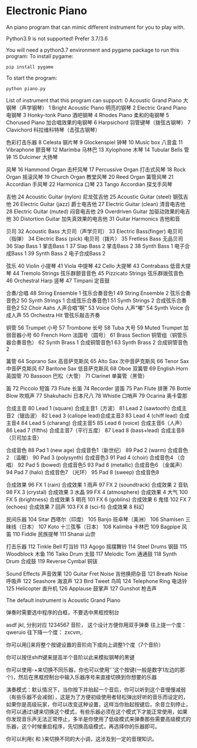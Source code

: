 # Electronic Piano
 An piano program that can mimic different instrument for you to play with.

Python3.9 is not supported! Prefer 3.7/3.6

You will need a python3.7 environment and pygame package to run this program:
To install pygame:

	pip install pygame


To start the program:
	
	python piano.py

List of instrument that this program can support:
0 Acoustic Grand Piano                    大钢琴（声学钢琴）
1 Bright Acoustic Piano                    明亮的钢琴
2 Electric Grand Piano                      电钢琴
3 Honky-tonk Piano                        酒吧钢琴
4 Rhodes Piano                               柔和的电钢琴
5 Chorused Piano                           加合唱效果的电钢琴
6 Harpsichord                                 羽管键琴（拨弦古钢琴）
7 Clavichord                                   科拉维科特琴（击弦古钢琴）

色彩打击乐器
8 Celesta                                        钢片琴
9 Glockenspiel                               钟琴
10 Music box                                 八音盒
11 Vibraphone                              颤音琴
12 Marimba                                  马林巴
13 Xylophone                               木琴
14 Tubular Bells                           管钟
15 Dulcimer                                 大扬琴

风琴
16 Hammond Organ                  击杆风琴
17 Percussive Organ                  打击式风琴
18 Rock Organ                           摇滚风琴
19 Church Organ                       教堂风琴
20 Reed Organ                          簧管风琴
21 Accordian                             手风琴
22 Harmonica                            口琴
23 Tango Accordian                  探戈手风琴

吉他
24 Acoustic Guitar (nylon)        尼龙弦吉他
25 Acoustic Guitar (steel)         钢弦吉他
26 Electric Guitar (jazz)             爵士电吉他
27 Electric Guitar (clean)          清音电吉他
28 Electric Guitar (muted)       闷音电吉他
29 Overdriven Guitar              加驱动效果的电吉他
30 Distortion Guitar                加失真效果的电吉他
31 Guitar Harmonics               吉他和音

贝司
32 Acoustic Bass                     大贝司（声学贝司）
33 Electric Bass(finger)           电贝司（指弹）
34 Electric Bass (pick)             电贝司（拨片）
35 Fretless Bass                      无品贝司
36 Slap Bass 1                        掌击Bass 1
37 Slap Bass 2                        掌击Bass 2
38 Synth Bass 1                     电子合成Bass 1
39 Synth Bass 2                     电子合成Bass 2

弦乐
40 Violin                               小提琴
41 Viola                                中提琴
42 Cello                                大提琴
43 Contrabass                      低音大提琴
44 Tremolo Strings              弦乐群颤音音色
45 Pizzicato Strings             弦乐群拨弦音色
46 Orchestral Harp              竖琴
47 Timpani                          定音鼓

合奏/合唱
48 String Ensemble 1          弦乐合奏音色1
49 String Ensemble 2         弦乐合奏音色2
50 Synth Strings 1             合成弦乐合奏音色1
51 Synth Strings 2             合成弦乐合奏音色2
52 Choir Aahs                    人声合唱“啊”
53 Voice Oohs                  人声“嘟”
54 Synth Voice                  合成人声
55 Orchestra Hit                管弦乐敲击齐奏

铜管
56 Trumpet                        小号
57 Trombone                     长号
58 Tuba                              大号
59 Muted Trumpet            加弱音器小号
60 French Horn                 法国号（圆号）
61 Brass Section                铜管组（铜管乐器合奏音色）
62 Synth Brass 1               合成铜管音色1
63 Synth Brass 2               合成铜管音色2

簧管
64 Soprano Sax                高音萨克斯风
65 Alto Sax                       次中音萨克斯风
66 Tenor Sax                    中音萨克斯风
67 Baritone Sax               低音萨克斯风
68 Oboe                          双簧管
69 English Horn              英国管
70 Bassoon                     巴松（大管）
71 Clarinet                      单簧管（黑管）

笛
72 Piccolo                       短笛
73 Flute                          长笛
74 Recorder                    竖笛
75 Pan Flute                   排箫
76 Bottle Blow               吹瓶声
77 Shakuhachi               日本尺八
78 Whistle                     口哨声
79 Ocarina                     奥卡雷那

合成主音
80 Lead 1 (square)        合成主音1（方波）
81 Lead 2 (sawtooth)    合成主音2（锯齿波）
82 Lead 3 (caliope lead)合成主音3
83 Lead 4 (chiff lead)    合成主音4
84 Lead 5 (charang)      合成主音5
85 Lead 6 (voice)          合成主音6（人声）
86 Lead 7 (fifths)          合成主音7（平行五度）
87 Lead 8 (bass+lead)  合成主音8（贝司加主音）

合成音色
88 Pad 1 (new age)      合成音色1（新世纪）
89 Pad 2 (warm)          合成音色2 （温暖）
90 Pad 3 (polysynth)    合成音色3
91 Pad 4 (choir)           合成音色4 （合唱）
92 Pad 5 (bowed)        合成音色5
93 Pad 6 (metallic)      合成音色6 （金属声）
94 Pad 7 (halo)            合成音色7 （光环）
95 Pad 8 (sweep)         合成音色8

合成效果
96 FX 1 (rain)               合成效果 1 雨声
97 FX 2 (soundtrack)   合成效果 2 音轨
98 FX 3 (crystal)           合成效果 3 水晶
99 FX 4 (atmosphere)  合成效果 4 大气
100 FX 5 (brightness)  合成效果 5 明亮
101 FX 6 (goblins)       合成效果 6 鬼怪
102 FX 7 (echoes)       合成效果 7 回声
103 FX 8 (sci-fi)           合成效果 8 科幻

民间乐器
104 Sitar                     西塔尔（印度）
105 Banjo                   班卓琴（美洲）
106 Shamisen             三昧线（日本）
107 Koto                     十三弦筝（日本）
108 Kalimba               卡林巴
109 Bagpipe               风笛
110 Fiddle                  民族提琴
111 Shanai                 山奈

打击乐器
112 Tinkle Bell           叮当铃
113 Agogo                摇摆舞铃
114 Steel Drums        钢鼓
115 Woodblock         木鱼
116 Taiko Drum         太鼓
117 Melodic Tom      通通鼓
118 Synth Drum         合成鼓
119 Reverse Cymbal   铜钹

Sound Effects 声音效果
120 Guitar Fret Noise  吉他换把杂音
121 Breath Noise         呼吸声
122 Seashore               海浪声
123 Bird Tweet            鸟鸣
124 Telephone Ring    电话铃
125 Helicopter             直升机
126 Applause               鼓掌声
127 Gunshot                枪击声

The default instrument is Acoustic Grand Piano

弹奏时需要选中程序的白框，不要选中黑框控制台
 
asdf jkl, 分别对应 1234567 音阶， 这个设计方便你用双手弹奏
往上提一个度： qweruio
往下降一个度： zxcvm,.

你可以用[]来将整个按键设置的音阶向下或向上调整1个度（7个音阶）

你可以按住shift键来提高半个音阶以此来模拟钢琴的黑键

你可以使用-+来切换不同乐器，你也可以使用'`'这个按键(一般是数字1左边的那个)，然后在黑框控制台中输入乐器序号来直接切换到你想要的乐器

演奏模式：默认情况下，当你按下并抬起一个音后，你可以听到这个音慢慢减弱（有些乐器不会减弱），这是为了方便初级使用者轻松弹出好听的音乐而设定的，如果你是高级玩家，你可以改变这种设置，这样当你抬起按键后，余音立刻停止，你可以通过\键来切换这个模式，有些乐器必须在这个模式下才能正常使用，如果你发现音乐声无法正常停止，多半是你使用了低级模式来弹奏那些需要高级模式的乐器，这个时候重启程序，先切换高级模式，再选择你的乐器即可。

你可以利用{ 和 }来切换不同的大小调，这涉及到一定的音理知识。

